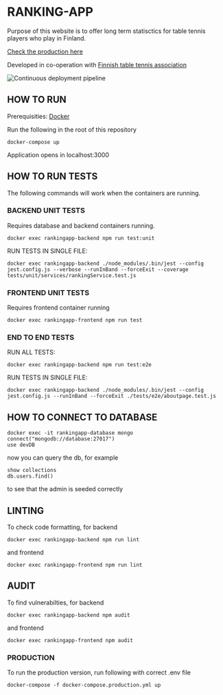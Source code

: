 # RANKING-APP

Purpose of this website is to offer long term statisctics
for table tennis players who play in Finland.
    
[Check the production here](https://tt-ranks-fin.herokuapp.com/#/)

Developed in co-operation with [Finnish table tennis association](http://www.sptl.fi/sptl_uudet/)

![Continuous deployment pipeline](https://github.com/FummiTaksi/ranking-app/workflows/Continuous%20deployment%20pipeline/badge.svg)



## HOW TO RUN

Prerequisities: [Docker](https://docs.docker.com/get-docker/)

Run the following in the root of this repository

```
docker-compose up
```

Application opens in localhost:3000


## HOW TO RUN TESTS

The following commands will work when the containers are running.

### BACKEND UNIT TESTS

Requires database and backend containers running. 

```
docker exec rankingapp-backend npm run test:unit
```

RUN TESTS IN SINGLE FILE:

```
docker exec rankingapp-backend ./node_modules/.bin/jest --config jest.config.js --verbose --runInBand --forceExit --coverage tests/unit/services/rankingService.test.js
```

### FRONTEND UNIT TESTS

Requires frontend container running

```
docker exec rankingapp-frontend npm run test
```


### END TO END TESTS

RUN ALL TESTS:

```
docker exec rankingapp-backend npm run test:e2e
```

RUN TESTS IN SINGLE FILE:

```
docker exec rankingapp-backend ./node_modules/.bin/jest --config jest.config.js --runInBand --forceExit ./tests/e2e/aboutpage.test.js
```


## HOW TO CONNECT TO DATABASE


````
docker exec -it rankingapp-database mongo
connect("mongodb://database:27017")
use devDB
````

now you can query the db, for example

```
show collections
db.users.find()
```

to see that the admin is seeded correctly

## LINTING

To check code formatting, for backend
````
docker exec rankingapp-backend npm run lint
````
and frontend
````
docker exec rankingapp-frontend npm run lint
````


## AUDIT

To find vulnerabilties, for backend
````
docker exec rankingapp-backend npm audit
````
and frontend
````
docker exec rankingapp-frontend npm audit
````


### PRODUCTION

To run the production version, run following with correct .env file


```
docker-compose -f docker-compose.production.yml up
```